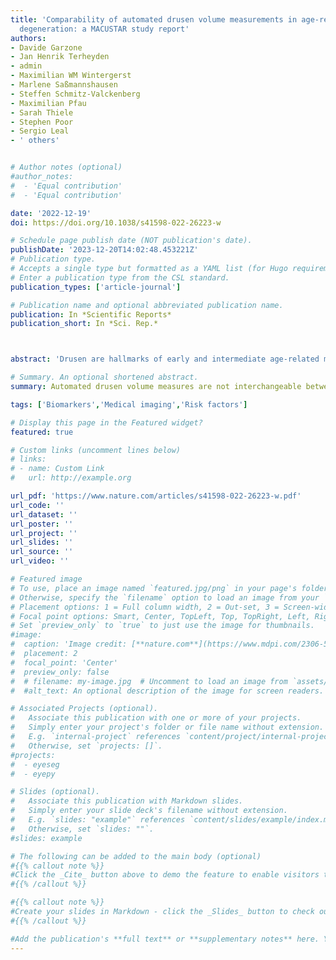```yaml
---
title: 'Comparability of automated drusen volume measurements in age-related macular
  degeneration: a MACUSTAR study report'
authors:
- Davide Garzone
- Jan Henrik Terheyden
- admin
- Maximilian WM Wintergerst
- Marlene Saßmannshausen
- Steffen Schmitz-Valckenberg
- Maximilian Pfau
- Sarah Thiele
- Stephen Poor
- Sergio Leal
- ' others'


# Author notes (optional)
#author_notes:
#  - 'Equal contribution'
#  - 'Equal contribution'

date: '2022-12-19'
doi: https://doi.org/10.1038/s41598-022-26223-w

# Schedule page publish date (NOT publication's date).
publishDate: '2023-12-20T14:02:48.453221Z'
# Publication type.
# Accepts a single type but formatted as a YAML list (for Hugo requirements).
# Enter a publication type from the CSL standard.
publication_types: ['article-journal']

# Publication name and optional abbreviated publication name.
publication: In *Scientific Reports*
publication_short: In *Sci. Rep.*



abstract: 'Drusen are hallmarks of early and intermediate age-related macular degeneration (AMD) but their quantification remains a challenge. We compared automated drusen volume measurements between different OCT devices. We included 380 eyes from 200 individuals with bilateral intermediate (iAMD, n = 126), early (eAMD, n = 25) or no AMD (n = 49) from the MACUSTAR study. We assessed OCT scans from Cirrus (200 × 200 macular cube, 6 × 6 mm; Zeiss Meditec, CA) and Spectralis (20° × 20°, 25 B-scans; 30° × 25°, 241 B-scans; Heidelberg Engineering, Germany) devices. Sensitivity and specificity for drusen detection and differences between modalities were assessed with intra-class correlation coefficients (ICCs) and mean difference in a 5 mm diameter fovea-centered circle. Specificity was > 90% in the three modalities. In eAMD, we observed highest sensitivity in the denser Spectralis scan (68.1). The two different Spectralis modalities showed a significantly higher agreement in quantifying drusen volume in iAMD (ICC 0.993 [0.991–0.994]) than the dense Spectralis with Cirrus scan (ICC 0.807 [0.757–0.847]). Formulae for drusen volume conversion in iAMD between the two devices are provided. Automated drusen volume measures are not interchangeable between devices and softwares and need to be interpreted with the used imaging devices and software in mind. Accounting for systematic difference between methods increases comparability and conversion formulae are provided. Less dense scans did not affect drusen volume measurements in iAMD but decreased sensitivity for medium drusen in eAMD.'

# Summary. An optional shortened abstract.
summary: Automated drusen volume measures are not interchangeable between devices and softwares and need to be interpreted with the used imaging devices and software in mind.

tags: ['Biomarkers','Medical imaging','Risk factors']

# Display this page in the Featured widget?
featured: true

# Custom links (uncomment lines below)
# links:
# - name: Custom Link
#   url: http://example.org

url_pdf: 'https://www.nature.com/articles/s41598-022-26223-w.pdf'
url_code: ''
url_dataset: ''
url_poster: ''
url_project: ''
url_slides: ''
url_source: ''
url_video: ''

# Featured image
# To use, place an image named `featured.jpg/png` in your page's folder.
# Otherwise, specify the `filename` option to load an image from your `assets/media/` folder.
# Placement options: 1 = Full column width, 2 = Out-set, 3 = Screen-width
# Focal point options: Smart, Center, TopLeft, Top, TopRight, Left, Right, BottomLeft, Bottom, BottomRight
# Set `preview_only` to `true` to just use the image for thumbnails.
#image:
#  caption: 'Image credit: [**nature.com**](https://www.mdpi.com/2306-5354/10/4/438#)'
#  placement: 2
#  focal_point: 'Center'
#  preview_only: false
#  # filename: my-image.jpg  # Uncomment to load an image from `assets/media/` instead.
#  #alt_text: An optional description of the image for screen readers.

# Associated Projects (optional).
#   Associate this publication with one or more of your projects.
#   Simply enter your project's folder or file name without extension.
#   E.g. `internal-project` references `content/project/internal-project/index.md`.
#   Otherwise, set `projects: []`.
#projects:
#  - eyeseg
#  - eyepy

# Slides (optional).
#   Associate this publication with Markdown slides.
#   Simply enter your slide deck's filename without extension.
#   E.g. `slides: "example"` references `content/slides/example/index.md`.
#   Otherwise, set `slides: ""`.
#slides: example

# The following can be added to the main body (optional)
#{{% callout note %}}
#Click the _Cite_ button above to demo the feature to enable visitors to import publication metadata into their reference management software.
#{{% /callout %}}

#{{% callout note %}}
#Create your slides in Markdown - click the _Slides_ button to check out the example.
#{{% /callout %}}

#Add the publication's **full text** or **supplementary notes** here. You can use rich formatting such as including [code, math, and images](https://docs.#hugoblox.com/content/writing-markdown-latex/).
---
```














